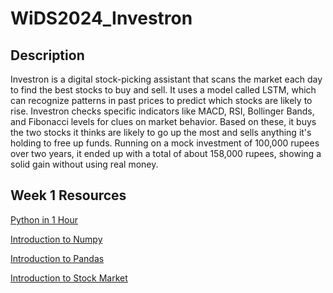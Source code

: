 # WiDS2024_Investron

## Description
Investron is a digital stock-picking assistant that scans the market each day to find the best stocks to buy and sell. It uses a model called LSTM, which can recognize patterns in past prices to predict which stocks are likely to rise. Investron checks specific indicators like MACD, RSI, Bollinger Bands, and Fibonacci levels for clues on market behavior. Based on these, it buys the two stocks it thinks are likely to go up the most and sells anything it's holding to free up funds. Running on a mock investment of 100,000 rupees over two years, it ended up with a total of about 158,000 rupees, showing a solid gain without using real money.

## Week 1 Resources


[Python in 1 Hour](https://www.youtube.com/watch?v=kqtD5dpn9C8)


[Introduction to Numpy](https://www.youtube.com/watch?v=QUT1VHiLmmI)


[Introduction to Pandas](https://www.youtube.com/watch?v=vmEHCJofslg)


[Introduction to Stock Market](https://www.youtube.com/watch?v=yzRP-mA2eiE&list=PLX2SHiKfualH_xMbGM-3zWC47s9gUjGR_)
